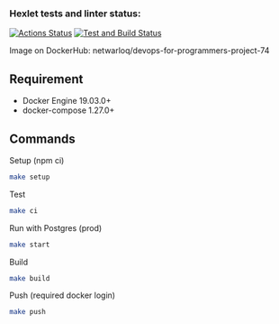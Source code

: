 ### Hexlet tests and linter status:
[![Actions Status](https://github.com/netwarloq/devops-for-programmers-project-74/workflows/hexlet-check/badge.svg)](https://github.com/netwarloq/devops-for-programmers-project-74/actions)
[![Test and Build Status](https://github.com/netwarloq/devops-for-programmers-project-74/actions/workflows/push.yml/badge.svg)](https://github.com/netwarloq/devops-for-programmers-project-74/actions)

Image on DockerHub: netwarloq/devops-for-programmers-project-74

## Requirement
* Docker Engine 19.03.0+
* docker-compose 1.27.0+

## Commands
Setup (npm ci)

```bash
make setup
```

Test

```bash
make ci
```

Run with Postgres (prod)
```bash
make start
```

Build

```bash
make build
```

Push (required docker login)

```bash
make push
```
